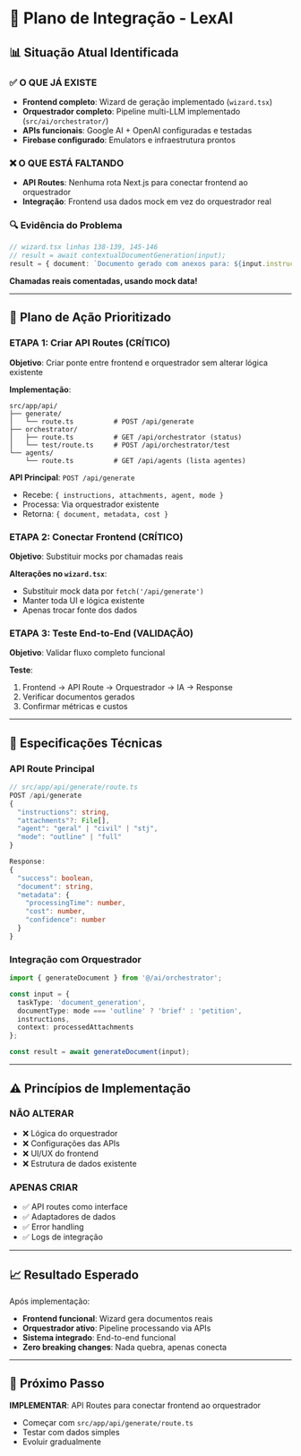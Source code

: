 # 🚀 Plano de Integração - LexAI

## 📊 **Situação Atual Identificada**

### ✅ **O QUE JÁ EXISTE**
- **Frontend completo**: Wizard de geração implementado (`wizard.tsx`)
- **Orquestrador completo**: Pipeline multi-LLM implementado (`src/ai/orchestrator/`)
- **APIs funcionais**: Google AI + OpenAI configuradas e testadas
- **Firebase configurado**: Emulators e infraestrutura prontos

### ❌ **O QUE ESTÁ FALTANDO**
- **API Routes**: Nenhuma rota Next.js para conectar frontend ao orquestrador
- **Integração**: Frontend usa dados mock em vez do orquestrador real

### 🔍 **Evidência do Problema**
```typescript
// wizard.tsx linhas 138-139, 145-146
// result = await contextualDocumentGeneration(input);
result = { document: `Documento gerado com anexos para: ${input.instructions}` };
```
**Chamadas reais comentadas, usando mock data!**

---

## 🎯 **Plano de Ação Prioritizado**

### **ETAPA 1: Criar API Routes** (CRÍTICO)
**Objetivo**: Criar ponte entre frontend e orquestrador sem alterar lógica existente

**Implementação**:
```
src/app/api/
├── generate/
│   └── route.ts          # POST /api/generate
├── orchestrator/
│   ├── route.ts          # GET /api/orchestrator (status)
│   └── test/route.ts     # POST /api/orchestrator/test
└── agents/
    └── route.ts          # GET /api/agents (lista agentes)
```

**API Principal**: `POST /api/generate`
- Recebe: `{ instructions, attachments, agent, mode }`
- Processa: Via orquestrador existente
- Retorna: `{ document, metadata, cost }`

### **ETAPA 2: Conectar Frontend** (CRÍTICO)
**Objetivo**: Substituir mocks por chamadas reais

**Alterações no `wizard.tsx`**:
- Substituir mock data por `fetch('/api/generate')`
- Manter toda UI e lógica existente
- Apenas trocar fonte dos dados

### **ETAPA 3: Teste End-to-End** (VALIDAÇÃO)
**Objetivo**: Validar fluxo completo funcional

**Teste**:
1. Frontend → API Route → Orquestrador → IA → Response
2. Verificar documentos gerados
3. Confirmar métricas e custos

---

## 🔧 **Especificações Técnicas**

### **API Route Principal**
```typescript
// src/app/api/generate/route.ts
POST /api/generate
{
  "instructions": string,
  "attachments"?: File[],
  "agent": "geral" | "civil" | "stj",
  "mode": "outline" | "full"
}

Response:
{
  "success": boolean,
  "document": string,
  "metadata": {
    "processingTime": number,
    "cost": number,
    "confidence": number
  }
}
```

### **Integração com Orquestrador**
```typescript
import { generateDocument } from '@/ai/orchestrator';

const input = {
  taskType: 'document_generation',
  documentType: mode === 'outline' ? 'brief' : 'petition',
  instructions,
  context: processedAttachments
};

const result = await generateDocument(input);
```

---

## ⚠️ **Princípios de Implementação**

### **NÃO ALTERAR**
- ❌ Lógica do orquestrador
- ❌ Configurações das APIs
- ❌ UI/UX do frontend
- ❌ Estrutura de dados existente

### **APENAS CRIAR**
- ✅ API routes como interface
- ✅ Adaptadores de dados
- ✅ Error handling
- ✅ Logs de integração

---

## 📈 **Resultado Esperado**

Após implementação:
- **Frontend funcional**: Wizard gera documentos reais
- **Orquestrador ativo**: Pipeline processando via APIs
- **Sistema integrado**: End-to-end funcional
- **Zero breaking changes**: Nada quebra, apenas conecta

---

## 🚀 **Próximo Passo**

**IMPLEMENTAR**: API Routes para conectar frontend ao orquestrador
- Começar com `src/app/api/generate/route.ts`
- Testar com dados simples
- Evoluir gradualmente